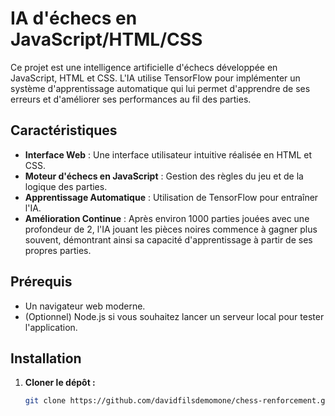 # IA d'échecs en JavaScript/HTML/CSS

Ce projet est une intelligence artificielle d'échecs développée en JavaScript, HTML et CSS. L'IA utilise TensorFlow pour implémenter un système d'apprentissage automatique qui lui permet d'apprendre de ses erreurs et d'améliorer ses performances au fil des parties.

## Caractéristiques

- **Interface Web** : Une interface utilisateur intuitive réalisée en HTML et CSS.
- **Moteur d'échecs en JavaScript** : Gestion des règles du jeu et de la logique des parties.
- **Apprentissage Automatique** : Utilisation de TensorFlow pour entraîner l'IA.
- **Amélioration Continue** : Après environ 1000 parties jouées avec une profondeur de 2, l'IA jouant les pièces noires commence à gagner plus souvent, démontrant ainsi sa capacité d'apprentissage à partir de ses propres parties.

## Prérequis

- Un navigateur web moderne.
- (Optionnel) Node.js si vous souhaitez lancer un serveur local pour tester l'application.

## Installation

1. **Cloner le dépôt :**
   ```bash
   git clone https://github.com/davidfilsdemomone/chess-renforcement.git
